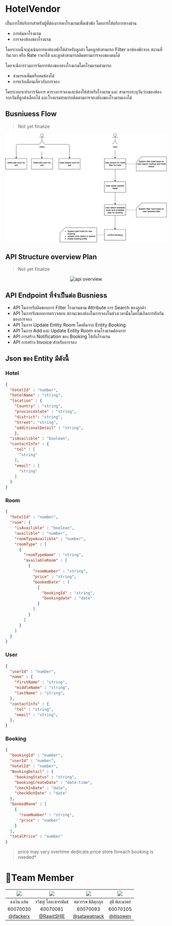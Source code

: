 # HotelVendor
เป็นการให้บริการสำหรับผู้ที่ต้องการหาโรงแรมเพื่อเข้าพัก
โดยการให้บริการทางด้าน

- การค้นหาโรงแรม
- การจองห้องของโรงแรม

โดยระบบนี้จะมุ่งเน้นการหาห้องพักให้สำหรับลูกค้า โดยลูกค้าสามารถ Filter หาห้องพักจาก สถานที่ วันเวลา หรือ Rate ราคาได้
และลูกค้าสามารถติดตรามการจองของตนได้

โดยจะมีการรวมการจัดการห้องของทางโรงแรมโดยโรมแรมสามารถ
- สามารถเพิ่มหรือลดห้องได้
- การแจ้งเตือนเกี่ยวกับการจอง

โดยระบบจะทำการจัดการ ตารางการจองและห้องให้สำหรับโรงแรม
และ สามารถระบุวันว่างของห้อง จากวันที่ลูกค้าเลือกได้ และโรงแรมสามารถติดตามการจองหัองของโรงแรมเองได้
## Busniuess Flow
> Not yet finalize

![BusniuessChart](/ReadmeResource/BusinessChart.png)

## API Structure overview Plan
> Not yet finalize
<center>
  <image src="ReadmeResource/apiStructure.png" alt="api overview"/>
</center>

## API Endpoint ที่จำเป็นต่อ Busniess
- API ในการรับผิดชอบการ Filter โรงแรมตาม Attribute การ Search ของลูกค้า
- API ในการรับชอบการตรวจสอบ สถานะของห้องในการจองในช่วงเวลานั้นโดยไม่เกิดการทับกันของการจอง
- API ในการ Update Entity Room โดยยึดจาก Entity Booking
- API ในการ Add และ Update Entity Room ตามโรงแรมต้องการ
- API การสร้าง Notification ของ Booking ให้กับโรงแรม
- API การสร้าง Invoice สำหรับการจอง


## Json ของ Entity มีดังนี้
### Hotel
```json
{
  "hotelId" : "number",
  "hotelName" : "string",
  "location" : {
    "Country" : "string",
    "provinceState" : "string",
    "district": "string",
    "Street": "string",
    "additionalDetail" : "string",
    },
  "isAvailible" : "boolean",
  "contactInfo" : {
    "tel" : [
      "string"
    ],
    "email" : [
      "string"
    ]
  }
}
```

### Room
```json
{
  "hotelId" : "number",
  "room": {
    "isAvailible" : "boolean",
    "availible" : "number",
    "roomTypeAvailible" : "number",
    "roomType" : [
      {
        "roomTypeName" : "string",
        "availableRoom" : [
          {
            "roomNumber" : "string",
            "price" : "string",
            "bookedDate" : [
              {
                "bookingId" : "string",
                "bookingdate" : "date"
              }
            ]
          }
        ]
      }
    ]
  }
}
```

### User
```json
{
  "userId" : "number",
  "name" : {
    "firstName" : "string",
    "middleName" : "string",
    "lastName" : "string",
  },
  "contactInfo" : {
    "tel" : "string",
    "email" : "string",
  },
}
```

### Booking
```json
{
  "bookingId" : "number",
  "userId" : "number",
  "hotelId" : "number",
  "BookingDetail" : {
    "bookingStatus" : "string",
    "bookingCreateDate" : "date-time",
    "checkInDate" : "date",
    "checkOutDate" : "date"
  },
  "bookedRoom" : [
    {
      "roomNumber" : "string",
      "price" : "number"
    }
  ],
  "totalPrice" : "number"
}
```
> price may vary overtime dedicate price store foreach booking is needed*
# 👥Team Member

|<a href=""><img src="https://avatars3.githubusercontent.com/u/32660620?s=400&v=4" width="100px"></a>  |<a href=""><img src="https://avatars0.githubusercontent.com/u/31315990?s=460&v=4" width="100px"></a>  |<a href=""><img src="https://avatars0.githubusercontent.com/u/32817745?s=460&v=4" width="100px"></a>  | <a href=""><img src="https://avatars0.githubusercontent.com/u/32954674?s=460&v=4" width="100px"></a>  |
| :-: | :-: | :-: | :-: |
|ธงเงิน แย้ม|รวิชญ์ โลหะขจรพันธ์|ศตวรรษ ธิติศุภกุล|สุธี พิละมาตย์
|60070030 |      60070081      |      60070093      | 60070105|
|    [@ifackerx](https://github.com/ifackerx)    |     [@RawitSHIE](https://github.com/RawitSHIE)     |     [@satawatnack](https://github.com/satawatnack)     | [@itisowen](https://github.com/itisowen) |
